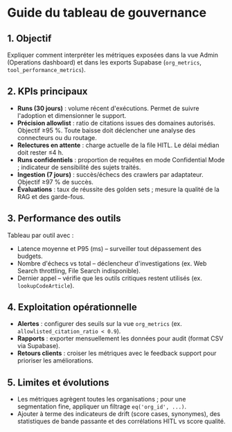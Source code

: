 # Guide du tableau de gouvernance

## 1. Objectif
Expliquer comment interpréter les métriques exposées dans la vue Admin (Operations dashboard) et dans les exports Supabase (`org_metrics`, `tool_performance_metrics`).

## 2. KPIs principaux
- **Runs (30 jours)** : volume récent d'exécutions. Permet de suivre l'adoption et dimensionner le support.
- **Précision allowlist** : ratio de citations issues des domaines autorisés. Objectif ≥95 %. Toute baisse doit déclencher une analyse des connecteurs ou du routage.
- **Relectures en attente** : charge actuelle de la file HITL. Le délai médian doit rester ≤4 h.
- **Runs confidentiels** : proportion de requêtes en mode Confidential Mode ; indicateur de sensibilité des sujets traités.
- **Ingestion (7 jours)** : succès/échecs des crawlers par adaptateur. Objectif ≥97 % de succès.
- **Évaluations** : taux de réussite des golden sets ; mesure la qualité de la RAG et des garde-fous.

## 3. Performance des outils
Tableau par outil avec :
- Latence moyenne et P95 (ms) – surveiller tout dépassement des budgets.
- Nombre d'échecs vs total – déclencheur d'investigations (ex. Web Search throttling, File Search indisponible).
- Dernier appel – vérifie que les outils critiques restent utilisés (ex. `lookupCodeArticle`).

## 4. Exploitation opérationnelle
- **Alertes** : configurer des seuils sur la vue `org_metrics` (ex. `allowlisted_citation_ratio < 0.9`).
- **Rapports** : exporter mensuellement les données pour audit (format CSV via Supabase).
- **Retours clients** : croiser les métriques avec le feedback support pour prioriser les améliorations.

## 5. Limites et évolutions
- Les métriques agrègent toutes les organisations ; pour une segmentation fine, appliquer un filtrage `eq('org_id', ...)`.
- Ajouter à terme des indicateurs de drift (score cases, synonymes), des statistiques de bande passante et des corrélations HITL vs score qualité.
